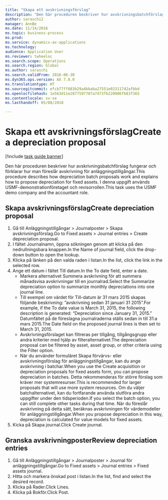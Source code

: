 ```yaml
--- 
title: "Skapa ett avskrivningsförslag"
description: "Den här proceduren beskriver hur avskrivningsbatchförslag fungerar och förklarar hur man föreslår avskrivning för anläggningstillgångar."
author: saraschi2
manager: AnnBe
ms.date: 11/14/2016
ms.topic: business-process
ms.prod: 
ms.service: dynamics-ax-applications
ms.technology: 
audience: Application User
ms.reviewer: twheeloc
ms.search.scope: Operations
ms.search.region: Global
ms.author: saraschi
ms.search.validFrom: 2016-06-30
ms.dyn365.ops.version: AX 7.0.0
ms.translationtype: HT
ms.sourcegitcommit: efcb77ff883b29a4bbaba27551e02311742afbbd
ms.openlocfilehash: 1e563d11e2877597787a7d73fb220906f683f365
ms.contentlocale: sv-se
ms.lasthandoff: 05/08/2018

---
```

# <a name="create-a-depreciation-proposal"></a><span data-ttu-id="6306b-103">Skapa ett avskrivningsförslag</span><span class="sxs-lookup"><span data-stu-id="6306b-103">Create a depreciation proposal</span></span>

[!include [task guide banner](../../includes/task-guide-banner.md)]

<span data-ttu-id="6306b-104">Den här proceduren beskriver hur avskrivningsbatchförslag fungerar och förklarar hur man föreslår avskrivning för anläggningstillgångar.</span><span class="sxs-lookup"><span data-stu-id="6306b-104">This procedure describes how depreciation batch proposals work and explains how to propose depreciation for fixed assets.</span></span> <span data-ttu-id="6306b-105">I denna uppgift används USMF-demonstrationföretaget och revisorrollen.</span><span class="sxs-lookup"><span data-stu-id="6306b-105">This task uses the USMF demo company and the accountant role.</span></span>


## <a name="create-depreciation-proposal"></a><span data-ttu-id="6306b-106">Skapa avskrivningsförslag</span><span class="sxs-lookup"><span data-stu-id="6306b-106">Create depreciation proposal</span></span>
1. <span data-ttu-id="6306b-107">Gå till Anläggningstillgångar > Journalposter > Skapa avskrivningsförslag.</span><span class="sxs-lookup"><span data-stu-id="6306b-107">Go to Fixed assets > Journal entries > Create depreciation proposal.</span></span>
2. <span data-ttu-id="6306b-108">I fältet Journalnamn, öppna sökningen genom att klicka på den nedrullningsbara knappen.</span><span class="sxs-lookup"><span data-stu-id="6306b-108">In the Name of journal field, click the drop-down button to open the lookup.</span></span>
3. <span data-ttu-id="6306b-109">Klicka på länken på den valda raden i listan.</span><span class="sxs-lookup"><span data-stu-id="6306b-109">In the list, click the link in the selected row.</span></span>
4. <span data-ttu-id="6306b-110">Ange ett datum i fältet Till datum.</span><span class="sxs-lookup"><span data-stu-id="6306b-110">In the To date field, enter a date.</span></span>
    * <span data-ttu-id="6306b-111">Markera alternativet Summera avskrivning för att summera månadsvisa avskrivningar till en journalrad.</span><span class="sxs-lookup"><span data-stu-id="6306b-111">Select the Summarize depreciation option to summarize monthly depreciations into one journal line.</span></span>  
    * <span data-ttu-id="6306b-112">Till exempel om värdet för Till-datum är 31 mars 2015 skapas följande beskrivning: ”avskrivning sedan 31 januari 31 2015”.</span><span class="sxs-lookup"><span data-stu-id="6306b-112">For example, if the To date value is March 31, 2015, the following description is generated: “Depreciation since January 31, 2015.”</span></span> <span data-ttu-id="6306b-113">Datumfältet på de föreslagna journalraderna ställs sedan in till 31:a mars 2015.</span><span class="sxs-lookup"><span data-stu-id="6306b-113">The Date field on the proposed journal lines is then set to March 31, 2015.</span></span>  
    * <span data-ttu-id="6306b-114">Avskrivningsförslaget kan filtreras per tillgång, tillgångsgrupp eller andra kriterier med hjälp av filteralternativet.</span><span class="sxs-lookup"><span data-stu-id="6306b-114">The depreciation proposal can be filtered by asset, asset group, or other criteria using the Filter option.</span></span>  
    * <span data-ttu-id="6306b-115">När du använder formuläret Skapa förvärvs- eller avskrivningsförslag för anläggningstillgångar, kan du ange avskrivning i batchar.</span><span class="sxs-lookup"><span data-stu-id="6306b-115">When you use the Create acquisition or depreciation proposals for fixed assets form, you can propose depreciation in batches.</span></span> <span data-ttu-id="6306b-116">Detta rekommenderas för större förslag som kräver mer systemresurser.</span><span class="sxs-lookup"><span data-stu-id="6306b-116">This is recommended for larger proposals that will use more system resources.</span></span> <span data-ttu-id="6306b-117">Om du väljer batchalternativet, kan du fortfarande använda slutföra andra uppgifter under den tidsperioden.</span><span class="sxs-lookup"><span data-stu-id="6306b-117">If you select the batch option, you can still complete other tasks during that time.</span></span> <span data-ttu-id="6306b-118">När du föreslår avskrivning på detta sätt, beräknas avskrivningen för värdemodeller för anläggningstillgångar.</span><span class="sxs-lookup"><span data-stu-id="6306b-118">When you propose depreciation in this way, depreciation is calculated for value models for fixed assets.</span></span>  
5. <span data-ttu-id="6306b-119">Kicka på Skapa journal.</span><span class="sxs-lookup"><span data-stu-id="6306b-119">Click Create journal.</span></span>

## <a name="review-depreciation-entries"></a><span data-ttu-id="6306b-120">Granska avskrivningposter</span><span class="sxs-lookup"><span data-stu-id="6306b-120">Review depreciation entries</span></span>
1. <span data-ttu-id="6306b-121">Gå till Anläggningstillgångar > Journalposter > Journal för anläggningstillgångar.</span><span class="sxs-lookup"><span data-stu-id="6306b-121">Go to Fixed assets > Journal entries > Fixed assets journal.</span></span>
2. <span data-ttu-id="6306b-122">Hitta och markera önskad post i listan.</span><span class="sxs-lookup"><span data-stu-id="6306b-122">In the list, find and select the desired record.</span></span>
3. <span data-ttu-id="6306b-123">Klicka på Rader.</span><span class="sxs-lookup"><span data-stu-id="6306b-123">Click Lines.</span></span>
4. <span data-ttu-id="6306b-124">Klicka på Bokför.</span><span class="sxs-lookup"><span data-stu-id="6306b-124">Click Post.</span></span>


